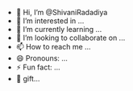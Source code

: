- 👋 Hi, I’m @ShivaniRadadiya
- 👀 I’m interested in ...
- 🌱 I’m currently learning ...
- 💞️ I’m looking to collaborate on ...
- 📫 How to reach me ...
- 😄 Pronouns: ...
- ⚡ Fun fact: ...
- 🎁 gift...

<!---
ShivaniRadadiya/ShivaniRadadiya is a ✨ special ✨ repository because its `README.md` (this file) appears on your GitHub profile.
You can click the Preview link to take a look at your changes.
--->
